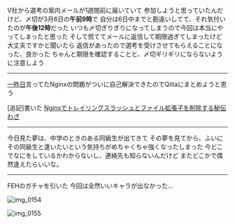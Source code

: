 V社から選考の案内メールが1週間前に届いていて
参加しようと思っていたんだけど、〆切が3月6日の**午前9時**で
自分は6日中までと勘違いしてて、それ気付いたのが**午後12時**だった
いつも〆切ぎりぎりになってしまうので今回は本当にやってしまったと思った
そして慌ててメールに返信して期限過ぎてしまったけど大丈夫ですかと聞いたら
返信があったので選考を受けさせてもらえることになった、良かった
ちゃんと期限を確認することと、〆切ギリギリにならないように注意しよう

***

[一昨日](/2017/03/05)言ってたNginxの問題がついに自己解決できたのでQiitaにまとめようと思う

[追記]書いた
[Nginxでトレイリングスラッシュとファイル拡張子を削除する秘伝わざ](http://qiita.com/noraworld/items/a55524a5c9a31488e61a)

***

今日見た夢は、中学のときのある同級生が出てきて
その夢を見てから、ふいにその同級生と逢いたいという気持ちがめちゃくちゃ強くなったしまった
今どこでなにをしているかわからないし、連絡先も知らないんだけど
またどこかで偶然逢えたらいいな。

***

FEHのガチャを引いた
今回は全然いいキャラが出なかった…

![img_0154](/images/2017/03/img_0154.png)

![img_0155](/images/2017/03/img_0155.png)
